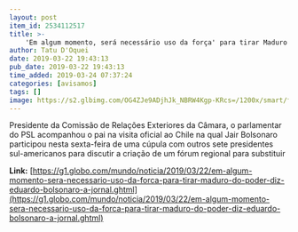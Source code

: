 ```yaml
---
layout: post
item_id: 2534112517
title: >-
    'Em algum momento, será necessário uso da força' para tirar Maduro do poder, diz Eduardo Bolsonaro a jornal
author: Tatu D'Oquei
date: 2019-03-22 19:43:13
pub_date: 2019-03-22 19:43:13
time_added: 2019-03-24 07:37:24
categories: [avisamos]
tags: []
image: https://s2.glbimg.com/OG4ZJe9ADjhJk_NBRW4Kgp-KRcs=/1200x/smart/filters:cover():strip_icc()/s03.video.glbimg.com/x720/7478470.jpg
---
```


Presidente da Comissão de Relações Exteriores da Câmara, o parlamentar do PSL acompanhou o pai na visita oficial ao Chile na qual Jair Bolsonaro participou nesta sexta-feira de uma cúpula com outros sete presidentes sul-americanos para discutir a criação de um fórum regional para substituir

**Link:** [https://g1.globo.com/mundo/noticia/2019/03/22/em-algum-momento-sera-necessario-uso-da-forca-para-tirar-maduro-do-poder-diz-eduardo-bolsonaro-a-jornal.ghtml](https://g1.globo.com/mundo/noticia/2019/03/22/em-algum-momento-sera-necessario-uso-da-forca-para-tirar-maduro-do-poder-diz-eduardo-bolsonaro-a-jornal.ghtml)

